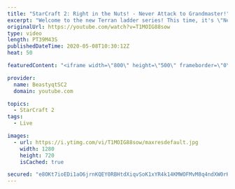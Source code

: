 ```yaml
---
title: "StarCraft 2: Right in the Nuts! - Never Attack to Grandmaster!"
excerpt: "Welcome to the new Terran ladder series! This time, it's \"Never Attack to Grandmaster!\" In this challenge, I play as Terran on the EU ladder, and in every game I'm not allowed to attack with any units except for using Ghosts. I'm allowed to make any army units for defending, as long as I don't attack"
originalUrl: https://youtube.com/watch?v=T1MOIG88sow
type: video
length: PT39M43S
publishedDateTime: 2020-05-08T10:30:12Z
heat: 50

featuredContent: "<iframe width=\"800\" height=\"500\" frameborder=\"0\" src=\"https://www.youtube.com/embed/T1MOIG88sow\" allow=\"accelerometer; autoplay; encrypted-media; gyroscope; picture-in-picture\" allowfullscreen></iframe>"

provider:
  name: BeastyqtSC2
  domain: youtube.com

topics:
  - StarCraft 2
tags:
  - Live

images:
  - url: https://i.ytimg.com/vi/T1MOIG88sow/maxresdefault.jpg
    width: 1280
    height: 720
    isCached: true

secured: "e8OKt7ioEDi1aO6jrnKQEY0RBHtdXiqvSoK1xYR4k14KMWOFMvM8q4ndXW0rKg6SPptfkF/EMhos4GPK4+3c9k8lnoR4DlJFiVFt6hGD8tJUmjLlQfKStMMo8FHcbYyETZUFCSRwMBWdTHO97e9TQdNttKNHsB4YgWnMYI5FpAGlOvy/9EoTpm9UkgxyMbBE5PF9mQAJ+uhQrnqPdZ/hMNh2OY9MFIXgzi9ib51F0bT38a/DFkvuecqrUDa+NC4fc7Hw6NA+NOtDp1LttB7qdCYzlON7pCv0X9XBhEh+Gm5vtLXqsogxUXkZkMej3dnFK0AEkdFuBvD+xALvA5LhJL9Yx4Zlp2Kdp8mnQh3XINPh60aRnE0IGthXDVoID6m7juE1WYZJqCr9yOf3GmfVjsXDhlCG1zL7g4FGdWpI31k=;MgpJtz3V3zqSRPKubE763w=="
---
```


